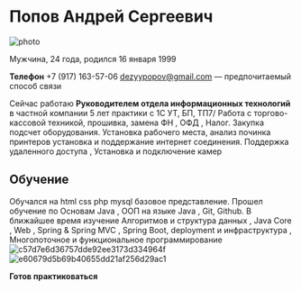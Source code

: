 # Попов Андрей Сергеевич

![photo](https://sun9-63.userapi.com/impg/WCfL4fZxTC81jEwMDYKMyBWHWrIN2FVkW8tldg/tv35ls1NRPE.jpg?size=1620x2160&quality=95&sign=f1c60da6d75ea76535b9ca11c136fa55&type=album)


Мужчина, 24 года, родился 16 января 1999

**Телефон** +7 (917) 163-57-06
dezyypopov@gmail.com — предпочитаемый способ связи


Сейчас работаю **Руководителем отдела информационных технологий** в частной компании
5 лет практики с 1С УТ, БП, ТП7/ Работа с торгово-кассовой техникой, прошивка, замена ФН , ОФД , Налог.
Закупка подсчет оборудования. Установка рабочего места, анализ починка принтеров установка и поддержание интернет соединения. Поддержка удаленного доступа ,
Установка и подключение камер

## Обучение
Обучался на html css php mysql базовое представление.
Прошел обучение по Основам Java , ООП на языке Java , Git, Github.
В ближайшее время изучение Алгоритмов и структура данных , Java Core , Web , Spring & Spring MVC , Spring Boot, deployment и инфраструктура , Многопоточное и функциональное программирование
![c57d7e6d36757dde92ee3173d334964f](https://u.netology.ru/backend/uploads/legacy/shared_diplomas/image/300339/1772bb6b62e60d42ad07eec968abec04.png?ts=1685978940)
![e60679d5b69b40655dd21af256d29ac1](https://u.netology.ru/backend/uploads/legacy/shared_diplomas/image/279004/cd836f0500486c4bcdff7c81f946deaf.png?ts=1681227861)

**Готов практиковаться**

